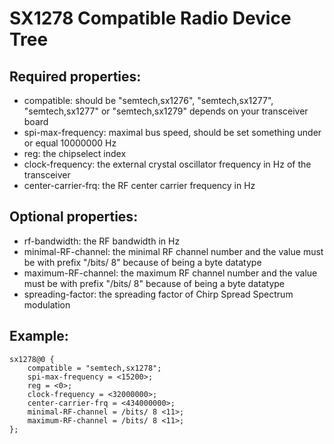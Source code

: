 # SX1278 Compatible Radio Device Tree

## Required properties:
  - compatible:		should be "semtech,sx1276", "semtech,sx1277",
			"semtech,sx1277" or "semtech,sx1279" depends on your
			transceiver board
  - spi-max-frequency:	maximal bus speed, should be set something under or
			equal 10000000 Hz
  - reg:		the chipselect index
  - clock-frequency:	the external crystal oscillator frequency in Hz of the
			transceiver
  - center-carrier-frq:	the RF center carrier frequency in Hz

## Optional properties:
  - rf-bandwidth:	the RF bandwidth in Hz
  - minimal-RF-channel:	the minimal RF channel number and the value must be with
			prefix "/bits/ 8" because of being a byte datatype
  - maximum-RF-channel: the maximum RF channel number and the value must be with
			prefix "/bits/ 8" because of being a byte datatype
  - spreading-factor:	the spreading factor of Chirp Spread Spectrum modulation

## Example:

	sx1278@0 {
		compatible = "semtech,sx1278";
		spi-max-frequency = <15200>;
		reg = <0>;
		clock-frequency = <32000000>;
		center-carrier-frq = <434000000>;
		minimal-RF-channel = /bits/ 8 <11>;
		maximum-RF-channel = /bits/ 8 <11>;
	};
